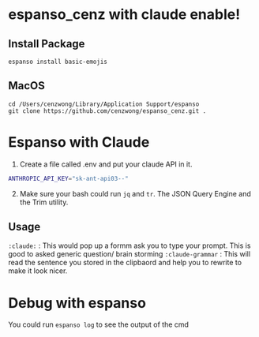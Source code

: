 # espanso_cenz with claude enable!

## Install Package
```shell
espanso install basic-emojis
```

## MacOS
```
cd /Users/cenzwong/Library/Application Support/espanso
git clone https://github.com/cenzwong/espanso_cenz.git .
```


# Espanso with Claude
1. Create a file called .env and put your claude API in it.
```bash
ANTHROPIC_API_KEY="sk-ant-api03--"
```
2. Make sure your bash could run `jq` and `tr`. The JSON Query Engine and the Trim utility.

## Usage

`:claude:` : This would pop up a formm ask you to type your prompt. This is good to asked generic question/ brain storming
`:claude-grammar` : This will read the sentence you stored in the clipbaord and help you to rewrite to make it look nicer.

# Debug with espanso
You could run `espanso log` to see the output of the cmd